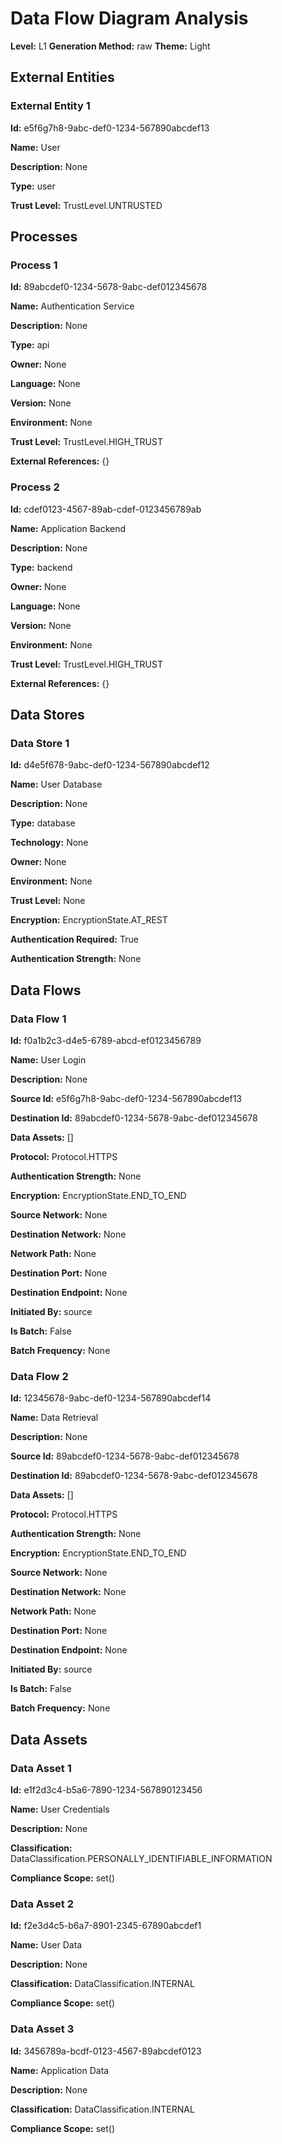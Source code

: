 # Data Flow Diagram Analysis

**Level:** L1
**Generation Method:** raw
**Theme:** Light

## External Entities

### External Entity 1

**Id:** e5f6g7h8-9abc-def0-1234-567890abcdef13

**Name:** User

**Description:** None

**Type:** user

**Trust Level:** TrustLevel.UNTRUSTED

## Processes

### Process 1

**Id:** 89abcdef0-1234-5678-9abc-def012345678

**Name:** Authentication Service

**Description:** None

**Type:** api

**Owner:** None

**Language:** None

**Version:** None

**Environment:** None

**Trust Level:** TrustLevel.HIGH_TRUST

**External References:** {}

### Process 2

**Id:** cdef0123-4567-89ab-cdef-0123456789ab

**Name:** Application Backend

**Description:** None

**Type:** backend

**Owner:** None

**Language:** None

**Version:** None

**Environment:** None

**Trust Level:** TrustLevel.HIGH_TRUST

**External References:** {}

## Data Stores

### Data Store 1

**Id:** d4e5f678-9abc-def0-1234-567890abcdef12

**Name:** User Database

**Description:** None

**Type:** database

**Technology:** None

**Owner:** None

**Environment:** None

**Trust Level:** None

**Encryption:** EncryptionState.AT_REST

**Authentication Required:** True

**Authentication Strength:** None

## Data Flows

### Data Flow 1

**Id:** f0a1b2c3-d4e5-6789-abcd-ef0123456789

**Name:** User Login

**Description:** None

**Source Id:** e5f6g7h8-9abc-def0-1234-567890abcdef13

**Destination Id:** 89abcdef0-1234-5678-9abc-def012345678

**Data Assets:** []

**Protocol:** Protocol.HTTPS

**Authentication Strength:** None

**Encryption:** EncryptionState.END_TO_END

**Source Network:** None

**Destination Network:** None

**Network Path:** None

**Destination Port:** None

**Destination Endpoint:** None

**Initiated By:** source

**Is Batch:** False

**Batch Frequency:** None

### Data Flow 2

**Id:** 12345678-9abc-def0-1234-567890abcdef14

**Name:** Data Retrieval

**Description:** None

**Source Id:** 89abcdef0-1234-5678-9abc-def012345678

**Destination Id:** 89abcdef0-1234-5678-9abc-def012345678

**Data Assets:** []

**Protocol:** Protocol.HTTPS

**Authentication Strength:** None

**Encryption:** EncryptionState.END_TO_END

**Source Network:** None

**Destination Network:** None

**Network Path:** None

**Destination Port:** None

**Destination Endpoint:** None

**Initiated By:** source

**Is Batch:** False

**Batch Frequency:** None

## Data Assets

### Data Asset 1

**Id:** e1f2d3c4-b5a6-7890-1234-567890123456

**Name:** User Credentials

**Description:** None

**Classification:** DataClassification.PERSONALLY_IDENTIFIABLE_INFORMATION

**Compliance Scope:** set()

### Data Asset 2

**Id:** f2e3d4c5-b6a7-8901-2345-67890abcdef1

**Name:** User Data

**Description:** None

**Classification:** DataClassification.INTERNAL

**Compliance Scope:** set()

### Data Asset 3

**Id:** 3456789a-bcdf-0123-4567-89abcdef0123

**Name:** Application Data

**Description:** None

**Classification:** DataClassification.INTERNAL

**Compliance Scope:** set()

